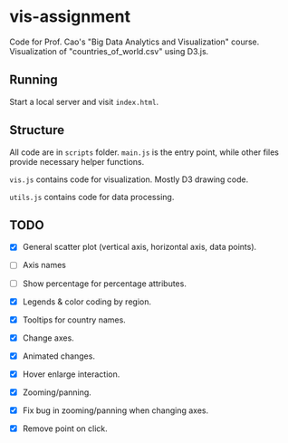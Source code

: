 # vis-assignment
Code for Prof. Cao's "Big Data Analytics and Visualization" course. Visualization of "countries_of_world.csv" using D3.js.

## Running
Start a local server and visit `index.html`.

## Structure
All code are in `scripts` folder. `main.js` is the entry point, while other files provide necessary helper functions.

`vis.js` contains code for visualization. Mostly D3 drawing code.

`utils.js` contains code for data processing.

## TODO
- [X] General scatter plot (vertical axis, horizontal axis, data points).
- [ ] Axis names
- [ ] Show percentage for percentage attributes.
- [X] Legends & color coding by region.
- [X] Tooltips for country names.
- [X] Change axes.
- [X] Animated changes.
- [X] Hover enlarge interaction.
- [X] Zooming/panning.
- [X] Fix bug in zooming/panning when changing axes.
- [X] Remove point on click.

